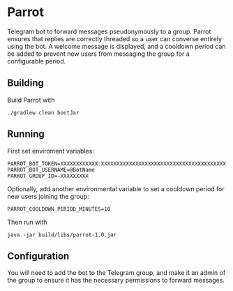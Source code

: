 # Parrot

Telegram bot to forward messages pseudonymously to a group. 
Parrot ensures that replies are correctly threaded so a user can converse entirely using the bot.
A welcome message is displayed, and a cooldown period can be added to prevent new users from messaging the group for a configurable period.

## Building

Build Parrot with

```shell
./gradlew clean bootJar
```

## Running

First set enviroment variables:
```shell
PARROT_BOT_TOKEN=XXXXXXXXXXXX:XXXXXXXXXXXXXXXXXXXXXXXXXXXXXXXXXXXXXXXX
PARROT_BOT_USERNAME=@BotName
PARROT_GROUP_ID=-XXXXXXXXX
```

Optionally, add another environmental variable to set a cooldown period for new users joining the group:
```shell
PARROT_COOLDOWN_PERIOD_MINUTES=10
```

Then run with
```
java -jar build/libs/parrot-1.0.jar
```

## Configuration

You will need to add the bot to the Telegram group, and make it an admin of the group to ensure it has the necessary permissions to forward messages.